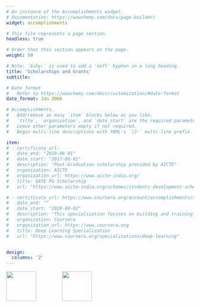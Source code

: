 ```yaml
---
# An instance of the Accomplishments widget.
# Documentation: https://wowchemy.com/docs/page-builder/
widget: accomplishments

# This file represents a page section.
headless: true

# Order that this section appears on the page.
weight: 50

# Note: `&shy;` is used to add a 'soft' hyphen in a long heading.
title: 'Scholarships and Grants'
subtitle:

# Date format
#   Refer to https://wowchemy.com/docs/customization/#date-format
date_format: Jan 2006

# Accomplishments.
#   Add/remove as many `item` blocks below as you like.
#   `title`, `organization`, and `date_start` are the required parameters.
#   Leave other parameters empty if not required.
#   Begin multi-line descriptions with YAML's `|2-` multi-line prefix.

item:
# - certificate_url:
#   date_end: "2019-06-01"
#   date_start: "2017-08-01"
#   description: "Post-Graduation scholarship provided by AICTE"
#   organization: AICTE
#   organization_url: https://www.aicte-india.org/
#   title: GATE PG Scholarship
#   url: "https://www.aicte-india.org/schemes/students-development-schemes/PG-Scholarship-Scheme/"

# - certificate_url: https://www.coursera.org/account/accomplishments/specialization/PAP9JB77Z6N3
#   date_end: ""
#   date_start: "2020-08-02"
#   description: "This specialization focuses on building and training neural network architectures such as Convolutional Neural Networks, Recurrent Neural Networks, LSTMs, Transformers, and how to make them better with strategies such as Dropout, BatchNorm, Xavier/He initialization, and more."
#   organization: Coursera
#   organization_url: https://www.coursera.org
#   title: Deep Learning Specialization
#   url: "https://www.coursera.org/specializations/deep-learning"


design:
  columns: '2' 
---
```


<style> 
    .placeholder {
        display:flex;
        align-content:center;
    }
    .fixed {
        align-content:center;
        width: 150px;
    }
    .flex-item {
        align-content:center;
        flex-grow: 1;
    }
</style>
<body>

<div class="placeholder">
    <div class="fixed">
        <a href="https://www.aicte-india.org/schemes/students-development-schemes/PG-Scholarship-Scheme/">
        <img align-content="center" src="https://upload.wikimedia.org/wikipedia/en/e/eb/All_India_Council_for_Technical_Education_logo.png" style="width:80px; height:80px;"></a>
    </div>
    <div class="fixed">
        <a href="http://serb.gov.in/schemes.php">
        <img align-content="center" src="https://healthyindiachronicle.in/wp-content/uploads/2018/02/logo.png"  style="height:80px;"></a>
    </div>
</div>
